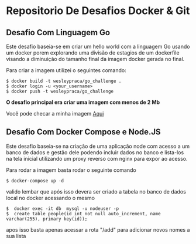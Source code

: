 # Repositorio De Desafios Docker & Git

## Desafio Com Linguagem Go

Este desafio baseia-se em criar um hello world com a linguagem Go usando um docker porem explorando uma divisão de estagios de um dockerfile visando a diminuição do tamanho final da imagem docker gerada no final. 

Para criar a imagem utilizei o seguintes comando: 
```
$ docker build -t wesleypraca/go_challenge .
$ docker login -u <your_username>
$ docker push -t wesleypraca/go_challenge
```

**O desafio principal era criar uma imagem com menos de 2 Mb**

Você pode checar a minha imagem [Aqui](https://hub.docker.com/repository/docker/wesleypraca/go_challenge/general)

## Desafio Com Docker Compose e Node.JS 

Este desafio baseia-se na criação de uma aplicação node com acesso a um banco de dados e gestão dele podendo incluir dados no banco e lista-los na tela inicial utilizando um proxy reverso com nginx para expor ao acesso. 

Para rodar a imagem basta rodar o seguinte comando
```
$ docker-compose up -d
```

valido lembar que após isso devera ser criado a tabela no banco de dados local no docker acessando o mesmo

```
$  docker exec -it db  mysql -u nodeuser -p  
$  create table people(id int not null auto_increment, name varchar(255), primary key(id));
```

apos isso basta apenas acessar a rota "/add" para adicionar novos nomes a sua lista